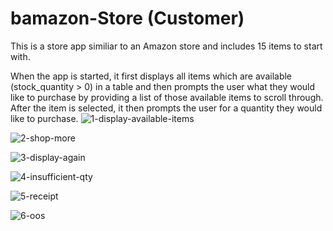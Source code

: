 # bamazon-Store (Customer)

This is a store app similiar to an Amazon store and includes 15 items to start with.

When the app is started, it first displays all items which are available (stock_quantity > 0) in a table and then prompts the user what they would like to purchase by providing a list of those available items to scroll through. After the item is selected, it then prompts the user for a quantity they would like to purchase. 
![1-display-available-items](https://user-images.githubusercontent.com/29190130/39024718-f61b1a60-43ff-11e8-8a75-7ee7f6e2efe0.PNG)


![2-shop-more](https://user-images.githubusercontent.com/29190130/39024719-f62edba4-43ff-11e8-8882-3169b760c8b0.PNG)

![3-display-again](https://user-images.githubusercontent.com/29190130/39024701-d2d77a1c-43ff-11e8-8b7e-5108e65935ac.PNG)

![4-insufficient-qty](https://user-images.githubusercontent.com/29190130/39024723-f8d0a52c-43ff-11e8-8b4f-1b26d930a7f8.PNG)

![5-receipt](https://user-images.githubusercontent.com/29190130/39024724-f8e547b6-43ff-11e8-861c-5e70eade993e.PNG)

![6-oos](https://user-images.githubusercontent.com/29190130/39024725-f8f81c56-43ff-11e8-9362-3c3805255986.PNG)
